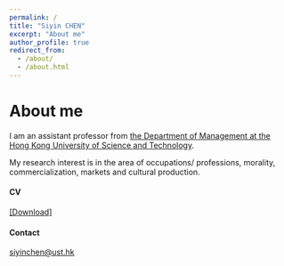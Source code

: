 ```yaml
---
permalink: /
title: "Siyin CHEN"
excerpt: "About me"
author_profile: true
redirect_from: 
  - /about/
  - /about.html
---
```






      
# About me


    
I am an assistant professor from [the Department of Management at the Hong Kong University of Science and Technology](https://mgmt.hkust.edu.hk).

    
My research interest is in the area of occupations/ professions, morality, commercialization, markets and cultural production.



     


#### CV
    
[[Download]](../assests/CV.pdf)

   
#### Contact
   
[siyinchen@ust.hk](mailto:siyinchen@ust.hk)
